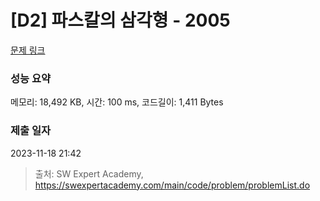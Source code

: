 # [D2] 파스칼의 삼각형 - 2005 

[문제 링크](https://swexpertacademy.com/main/code/problem/problemDetail.do?contestProbId=AV5P0-h6Ak4DFAUq) 

### 성능 요약

메모리: 18,492 KB, 시간: 100 ms, 코드길이: 1,411 Bytes

### 제출 일자

2023-11-18 21:42



> 출처: SW Expert Academy, https://swexpertacademy.com/main/code/problem/problemList.do